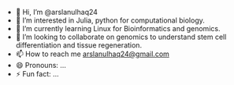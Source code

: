 - 👋 Hi, I’m @arslanulhaq24
- 👀 I’m interested in Julia, python for computational biology.
- 🌱 I’m currently learning Linux for Bioinformatics and genomics.
- 💞️ I’m looking to collaborate on genomics to understand stem cell differentiation and tissue regeneration. 
- 📫 How to reach me arslanulhaq24@gmail.com
- 😄 Pronouns: ...
- ⚡ Fun fact: ...

<!---
arslanulhaq24/arslanulhaq24 is a ✨ special ✨ repository because its `README.md` (this file) appears on your GitHub profile.
You can click the Preview link to take a look at your changes.
--->
